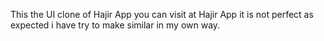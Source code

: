 This the UI clone of Hajir App you can visit at <a herf="https://hajirapp.com/"> Hajir App</a> it is not perfect as expected i have try to make similar in my own way.
